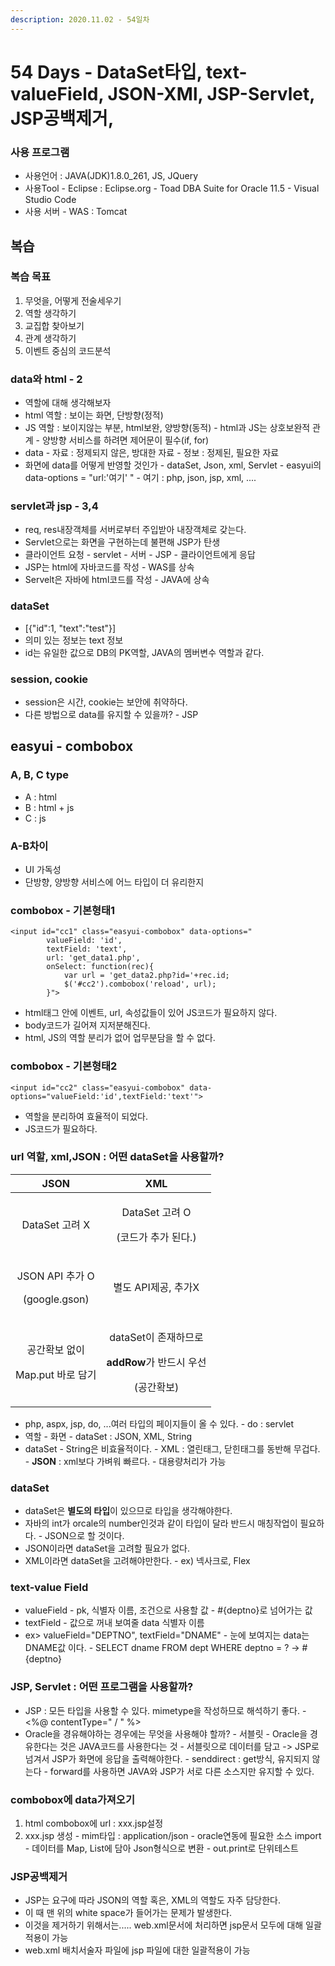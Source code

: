 ```yaml
---
description: 2020.11.02 - 54일차
---
```


# 54 Days - DataSet타입, text-valueField, JSON-XMl, JSP-Servlet, JSP공백제거,

### 사용 프로그램

* 사용언어 : JAVA\(JDK\)1.8.0\_261, JS, JQuery
* 사용Tool  - Eclipse : Eclipse.org - Toad DBA Suite for Oracle 11.5 - Visual Studio Code
* 사용 서버 - WAS : Tomcat

## 복습

### 복습 목표

1. 무엇을, 어떻게 전술세우기
2. 역할 생각하기
3. 교집합 찾아보기
4. 관계 생각하기
5. 이벤트 중심의 코드분석

### data와 html - 2

* 역할에 대해 생각해보자
* html 역할 : 보이는 화면, 단방향\(정적\)
* JS    역할 : 보이지않는 부분, html보완, 양방향\(동적\) - html과 JS는 상호보완적 관계 - 양방향 서비스를 하려면 제어문이 필수\(if, for\)
* data - 자료 : 정제되지 않은, 방대한 자료 - 정보 : 정제된, 필요한 자료
* 화면에 data를 어떻게 반영할 것인가 - dataSet, Json, xml, Servlet - easyui의 data-options = "url:'여기' " - 여기 : php, json, jsp, xml, ....

### servlet과 jsp - 3,4

* req, res내장객체를 서버로부터 주입받아 내장객체로 갖는다.
* Servlet으로는 화면을 구현하는데 불편해 JSP가 탄생
* 클라이언트 요청 - servlet - 서버 - JSP - 클라이언트에게 응답
* JSP는 html에 자바코드를 작성 - WAS를 상속
* Servelt은 자바에 html코드를 작성 - JAVA에 상속

### dataSet

* \[{"id":1, "text":"test"}\]
* 의미 있는 정보는 text 정보
* id는 유일한 값으로 DB의 PK역할, JAVA의 멤버변수 역할과 같다. 

### session, cookie

* session은 시간, cookie는 보안에 취약하다.
* 다른 방법으로 data를 유지할 수 있을까? - JSP

## easyui - combobox

### A, B, C type

* A : html
* B : html + js
* C : js

### A-B차이

* UI 가독성
* 단방향, 양방향 서비스에 어느 타입이 더 유리한지

### combobox - 기본형태1

```markup
<input id="cc1" class="easyui-combobox" data-options="
        valueField: 'id',
        textField: 'text',
        url: 'get_data1.php',
        onSelect: function(rec){
            var url = 'get_data2.php?id='+rec.id;
            $('#cc2').combobox('reload', url);
        }">
```

* html태그 안에 이벤트, url, 속성값들이 있어 JS코드가 필요하지 않다.
* body코드가 길어져 지저분해진다.
* html, JS의 역할 분리가 없어 업무분담을 할 수 없다.

### combobox - 기본형태2

```markup
<input id="cc2" class="easyui-combobox" data-options="valueField:'id',textField:'text'">
```

* 역할을 분리하여 효율적이 되었다.
* JS코드가 필요하다.

### url 역할, xml,JSON : 어떤 dataSet을 사용할까?

<table>
  <thead>
    <tr>
      <th style="text-align:center">JSON</th>
      <th style="text-align:center">XML</th>
    </tr>
  </thead>
  <tbody>
    <tr>
      <td style="text-align:center">DataSet &#xACE0;&#xB824; X</td>
      <td style="text-align:center">
        <p>DataSet &#xACE0;&#xB824; O</p>
        <p>(&#xCF54;&#xB4DC;&#xAC00; &#xCD94;&#xAC00; &#xB41C;&#xB2E4;.)</p>
      </td>
    </tr>
    <tr>
      <td style="text-align:center">
        <p>JSON API &#xCD94;&#xAC00; O</p>
        <p>(google.gson)</p>
      </td>
      <td style="text-align:center">&#xBCC4;&#xB3C4; API&#xC81C;&#xACF5;, &#xCD94;&#xAC00;X</td>
    </tr>
    <tr>
      <td style="text-align:center">
        <p>&#xACF5;&#xAC04;&#xD655;&#xBCF4; &#xC5C6;&#xC774;</p>
        <p>Map.put &#xBC14;&#xB85C; &#xB2F4;&#xAE30;</p>
      </td>
      <td style="text-align:center">
        <p>dataSet&#xC774; &#xC874;&#xC7AC;&#xD558;&#xBBC0;&#xB85C;</p>
        <p><b>addRow</b>&#xAC00; &#xBC18;&#xB4DC;&#xC2DC; &#xC6B0;&#xC120;</p>
        <p>(&#xACF5;&#xAC04;&#xD655;&#xBCF4;)</p>
      </td>
    </tr>
  </tbody>
</table>

* php, aspx, jsp, do, ...여러 타입의 페이지들이 올 수 있다. - do : servlet
* 역할 - 화면 - dataSet : JSON, XML, String
* dataSet - String은 비효율적이다. - XML : 열린태그, 닫힌태그를 동반해 무겁다. - **JSON** : xml보다 가벼워 빠르다. - 대용량처리가 가능

### dataSet

* dataSet은 **별도의 타입**이 있으므로 타입을 생각해야한다.
* 자바의 int가 orcale의 number인것과 같이 타입이 달라 반드시 매칭작업이 필요하다. - JSON으로 할 것이다.
* JSON이라면 dataSet을 고려할 필요가 없다.
* XML이라면 dataSet을 고려해야만한다. - ex\) 넥사크로, Flex

### text-value Field

* valueField - pk, 식별자 이름, 조건으로 사용할 값 - \#{deptno}로 넘어가는 값
* textField - 값으로 꺼내 보여줄 data 식별자 이름
* ex&gt; valueField="DEPTNO", textField="DNAME" - 눈에 보여지는 data는 DNAME값 이다. - SELECT dname FROM dept WHERE deptno = ? -&gt; \#{deptno}

### JSP, Servlet : 어떤 프로그램을 사용할까?

* JSP : 모든 타입을 사용할 수 있다. mimetype을 작성하므로 해석하기 좋다. - &lt;%@ contentType=" / " %&gt;
* Oracle을 경유해야하는 경우에는 무엇을 사용해야 할까? - 서블릿 - Oracle을 경유한다는 것은 JAVA코드를 사용한다는 것 - 서블릿으로 데이터를 담고 -&gt; JSP로 넘겨서 JSP가 화면에 응답을 출력해야한다. - senddirect : get방식, 유지되지 않는다  - forward를 사용하면 JAVA와 JSP가 서로 다른 소스지만 유지할 수 있다.

### combobox에 data가져오기

1. html combobox에 url : xxx.jsp설정
2. xxx.jsp 생성 - mim타입 : application/json - oracle연동에 필요한 소스 import - 데이터를 Map, List에 담아 Json형식으로 변환 - out.print로 단위테스트

### JSP공백제거

* JSP는 요구에 따라 JSON의 역할 혹은, XML의 역할도 자주 담당한다. 
* 이 때 맨 위의 white space가 들어가는 문제가 발생한다. 
* 이것을 제거하기 위해서는..... web.xml문서에 처리하면 jsp문서 모두에 대해 일괄적용이 가능
* web.xml 배치서술자 파일에 jsp 파일에 대한 일괄적용이 가능

